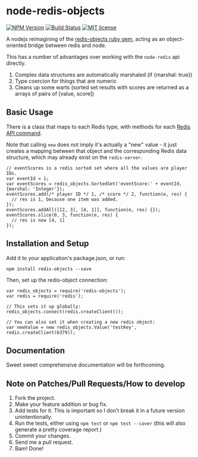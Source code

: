 # node-redis-objects

[![NPM Version](http://img.shields.io/npm/v/redis-objects.svg)][npm]
[![Build Status](http://img.shields.io/travis/hfwang/node-redis-objects.svg)][travis]
[![MIT license](http://img.shields.io/badge/license-MIT-red.svg)][license]

[npm]: https://www.npmjs.org/package/redis-objects
[travis]: https://travis-ci.org/hfwang/node-redis-objects
[license]: https://github.com/hfwang/node-redis-objects/blob/master/LICENSE

A nodejs reimagining of the [redis-objects ruby gem](https://github.com/nateware/redis-objects),
acting as an object-oriented bridge between redis and node.

This has a number of advantages over working with the `node-redis` api directly.

1. Complex data structures are automatically marshaled (if {marshal: true})
2. Type coercion for things that are numeric
3. Cleans up some warts (sorted set results with scores are returned as a arrays of pairs of [value, score])

## Basic Usage

There is a class that maps to each Redis type, with methods for each
[Redis API command](http://redis.io/commands).

Note that calling `new` does not imply it's actually a "new" value - it just
creates a mapping between that object and the corresponding Redis data
structure, which may already exist on the `redis-server`.

    // eventScores is a redis sorted set where all the values are player IDs.
    var eventId = 1;
    var eventScores = redis_objects.SortedSet('eventScore:' + eventId, {marshal: 'Integer'});
    eventScores.add(/* player ID */ 1, /* score */ 2, function(e, res) {
      // res is 1, because one item was added.
    });
    eventScores.addAll([[2, 3], [4, 1]], function(e, res) {});
    eventScores.slice(0, 3, function(e, res) {
      // res is now [4, 1]
    });

## Installation and Setup

Add it to your application's package.json, or run:

    npm install redis-objects --save

Then, set up the redis-object connection:

    var redis_objects = require('redis-objects');
    var redis = require('redis');

    // This sets it up globally:
    redis_objects.connect(redis.createClient());

    // You can also set it when creating a new redis object:
    var newValue = new redis_objects.Value('testKey', redis.createClient(6379));

## Documentation

Sweet sweet comprehensive documentation will be forthcoming.

## Note on Patches/Pull Requests/How to develop

1. Fork the project.
2. Make your feature addition or bug fix.
3. Add tests for it. This is important so I don’t break it in a future version unintentionally.
4. Run the tests, either using `npm test` or `npm test --cover` (this will also generate a pretty coverage report.)
5. Commit your changes.
6. Send me a pull request.
7. Bam! Done!
